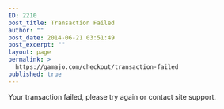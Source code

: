 ```yaml
---
ID: 2210
post_title: Transaction Failed
author: ""
post_date: 2014-06-21 03:51:49
post_excerpt: ""
layout: page
permalink: >
  https://gamajo.com/checkout/transaction-failed
published: true
---
```

Your transaction failed, please try again or contact site support.